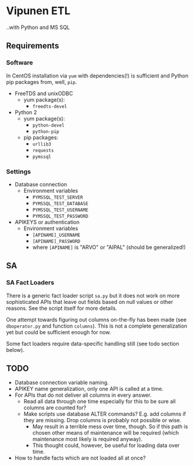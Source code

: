 # Vipunen ETL

..with Python and MS SQL

## Requirements

### Software
In CentOS installation via `yum` with dependencies(!) is sufficient and Python pip packages from, well, `pip`.
* FreeTDS and unixODBC
  * yum package(s):
    * `freedts-devel`
* Python 2
  * yum package(s):
    * `python-devel`
    * `python-pip`
  * pip packages:
    * `urllib3`
    * `requests`
    * `pymssql`

### Settings
* Database connection
  * Environment variables
    * `PYMSSQL_TEST_SERVER`
    * `PYMSSQL_TEST_DATABASE`
    * `PYMSSQL_TEST_USERNAME`
    * `PYMSSQL_TEST_PASSWORD`
* APIKEYS or authentication
  * Environment variables
    * `[APINAME]_USERNAME`
    * `[APINAME]_PASSWORD`
    * where `[APINAME]` is "ARVO" or "AIPAL" (should be generalized!)

## SA

### SA Fact Loaders

There is a generic fact loader script `sa.py` but it does not work on more sophisticated APIs that leave out fields based on null values or other reasons. See the script itself for more details.

One attempt towards figuring out columns on-the-fly has been made (see `dboperator.py` and function `columns`). This is not a complete generalization yet but could be sufficient enough for now.

Some fact loaders require data-specific handling still (see todo section below).

## TODO
* Database connection variable naming.
* APIKEY name generalization, only one API is called at a time.
* For APIs that do not deliver all columns in every answer.
  * Read all data through one time especially for this to be sure all columns are counted for?
  * Make scripts use database ALTER commands? E.g. add columns if they are missing. Drop columns is probably not possible or wise.
    * May result in a terrible mess over time, though. So if this path is chosen other means of maintenance will be required (which maintenance most likely is required anyway).
    * This thought could, however, be useful for loading data over time.
* How to handle facts which are not loaded all at once?
